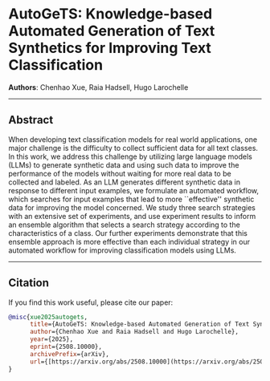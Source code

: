 # AutoGeTS: Knowledge-based Automated Generation of Text Synthetics for Improving Text Classification

**Authors**: Chenhao Xue, Raia Hadsell, Hugo Larochelle

---

## Abstract

When developing text classification models for real world applications, one major challenge is the difficulty to collect sufficient data for all text classes. In this work, we address this challenge by utilizing large language models (LLMs) to generate synthetic data and using such data to improve the performance of the models without waiting for more real data to be collected and labeled. As an LLM generates different synthetic data in response to different input examples, we formulate an automated workflow, which searches for input examples that lead to more ``effective'' synthetic data for improving the model concerned. We study three search strategies with an extensive set of experiments, and use experiment results to inform an ensemble algorithm that selects a search strategy according to the characteristics of a class. Our further experiments demonstrate that this ensemble approach is more effective than each individual strategy in our automated workflow for improving classification models using LLMs.

---

## Citation

If you find this work useful, please cite our paper:

```bibtex
@misc{xue2025autogets,
      title={AutoGeTS: Knowledge-based Automated Generation of Text Synthetics for Improving Text Classification}, 
      author={Chenhao Xue and Raia Hadsell and Hugo Larochelle},
      year={2025},
      eprint={2508.10000},
      archivePrefix={arXiv},
      url={[https://arxiv.org/abs/2508.10000](https://arxiv.org/abs/2508.10000)}
}
